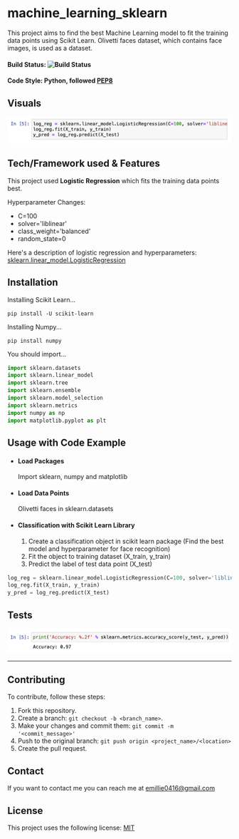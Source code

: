 # machine_learning_sklearn

This project aims to find the best Machine Learning model to fit the training data points using Scikit Learn. Olivetti faces dataset, which contains face images, is used as a dataset.

#### Build Status: ![Build Status](https://shields.io/badge/build-passing-brightgreen)

#### Code Style: Python, followed [PEP8](https://www.python.org/dev/peps/pep-0008/)

## Visuals
![screen shot](https://github.com/jiwon-emily-lee/machine_learning_os/blob/main/img/sc.png?raw=true)

## Tech/Framework used & Features

This project used **Logistic Regression** which fits the training data points best.

Hyperparameter Changes:
+ C=100
+ solver='liblinear'
+ class_weight='balanced'
+ random_state=0

Here's a description of logistic regression and hyperparameters: [sklearn.linear_model.LogisticRegression](https://scikit-learn.org/stable/modules/generated/sklearn.linear_model.LogisticRegression.html)

## Installation
Installing Scikit Learn...
```pip
pip install -U scikit-learn
```
Installing Numpy...
```pip
pip install numpy
```

You should import...
```python
import sklearn.datasets
import sklearn.linear_model
import sklearn.tree
import sklearn.ensemble
import sklearn.model_selection
import sklearn.metrics
import numpy as np
import matplotlib.pyplot as plt 
```

## Usage with Code Example 
* ####  Load Packages

    Import sklearn, numpy and matplotlib
   
* ####  Load Data Points

    Olivetti faces in sklearn.datasets
 
* ####  Classification with Scikit Learn Library
  1. Create a classification object in scikit learn package (Find the best model and hyperparameter for face recognition)
  2. Fit the object to training dataset (X_train, y_train)
  3. Predict the label of test data point (X_test)

```python
log_reg = sklearn.linear_model.LogisticRegression(C=100, solver='liblinear', class_weight='balanced', random_state=0)
log_reg.fit(X_train, y_train)
y_pred = log_reg.predict(X_test)
```

## Tests
![accuracy rate screenshot](https://github.com/jiwon-emily-lee/machine_learning_os/blob/main/img/acc.png?raw=true)

---

## Contributing

To contribute, follow these steps:

1. Fork this repository.
2. Create a branch: `git checkout -b <branch_name>`.
3. Make your changes and commit them: `git commit -m '<commit_message>'`
4. Push to the original branch: `git push origin <project_name>/<location>`
5. Create the pull request.

## Contact

If you want to contact me you can reach me at emillie0416@gmail.com

## License
This project uses the following license: [MIT](https://choosealicense.com/licenses/mit/)

